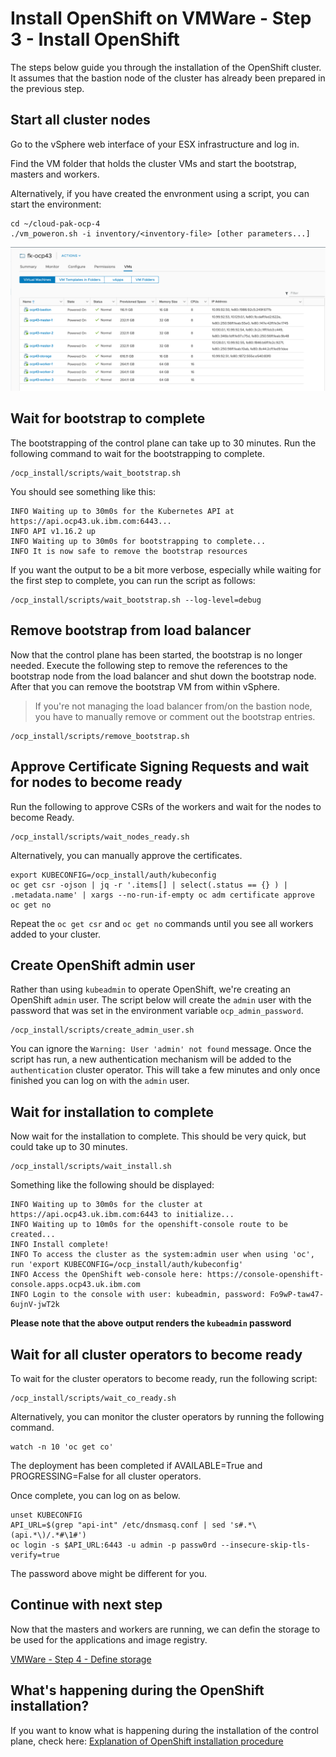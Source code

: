# Install OpenShift on VMWare - Step 3 - Install OpenShift
The steps below guide you through the installation of the OpenShift cluster. It assumes that the bastion node of the cluster has already been prepared in the previous step.

## Start all cluster nodes
Go to the vSphere web interface of your ESX infrastructure and log in.

Find the VM folder that holds the cluster VMs and start the bootstrap, masters and workers.

Alternatively, if you have created the envronment using a script, you can start the environment:
```
cd ~/cloud-pak-ocp-4
./vm_poweron.sh -i inventory/<inventory-file> [other parameters...]
```

![vSphere Start control plane](/images/vsphere-start-nodes.png)

## Wait for bootstrap to complete
The bootstrapping of the control plane can take up to 30 minutes. Run the following command to wait for the bootstrapping to complete.
```
/ocp_install/scripts/wait_bootstrap.sh
```

You should see something like this:
```
INFO Waiting up to 30m0s for the Kubernetes API at https://api.ocp43.uk.ibm.com:6443...
INFO API v1.16.2 up
INFO Waiting up to 30m0s for bootstrapping to complete...
INFO It is now safe to remove the bootstrap resources
```

If you want the output to be a bit more verbose, especially while waiting for the first step to complete, you can run the script as follows:
```
/ocp_install/scripts/wait_bootstrap.sh --log-level=debug
```

## Remove bootstrap from load balancer
Now that the control plane has been started, the bootstrap is no longer needed. Execute the following step to remove the references to the bootstrap node from the load balancer and shut down the bootstrap node. After that you can remove the bootstrap VM from within vSphere.
> If you're not managing the load balancer from/on the bastion node, you have to manually remove or comment out the bootstrap entries.
```
/ocp_install/scripts/remove_bootstrap.sh
```

## Approve Certificate Signing Requests and wait for nodes to become ready
Run the following to approve CSRs of the workers and wait for the nodes to become Ready.
```
/ocp_install/scripts/wait_nodes_ready.sh
```

Alternatively, you can manually approve the certificates.
```
export KUBECONFIG=/ocp_install/auth/kubeconfig
oc get csr -ojson | jq -r '.items[] | select(.status == {} ) | .metadata.name' | xargs --no-run-if-empty oc adm certificate approve
oc get no
```

Repeat the `oc get csr` and `oc get no` commands until you see all workers added to your cluster.

## Create OpenShift admin user
Rather than using `kubeadmin` to operate OpenShift, we're creating an OpenShift `admin` user. The script below will create the `admin` user with the password that was set in the environment variable `ocp_admin_password`.
```
/ocp_install/scripts/create_admin_user.sh
```

You can ignore the `Warning: User 'admin' not found` message. Once the script has run, a new authentication mechanism will be added to the `authentication` cluster operator. This will take a few minutes and only once finished you can log on with the `admin` user.

## Wait for installation to complete
Now wait for the installation to complete. This should be very quick, but could take up to 30 minutes.
```
/ocp_install/scripts/wait_install.sh
```

Something like the following should be displayed:
```
INFO Waiting up to 30m0s for the cluster at https://api.ocp43.uk.ibm.com:6443 to initialize...
INFO Waiting up to 10m0s for the openshift-console route to be created...
INFO Install complete!
INFO To access the cluster as the system:admin user when using 'oc', run 'export KUBECONFIG=/ocp_install/auth/kubeconfig'
INFO Access the OpenShift web-console here: https://console-openshift-console.apps.ocp43.uk.ibm.com
INFO Login to the console with user: kubeadmin, password: Fo9wP-taw47-6ujnV-jwT2k
```

**Please note that the above output renders the `kubeadmin` password**

## Wait for all cluster operators to become ready
To wait for the cluster operators to become ready, run the following script:
```
/ocp_install/scripts/wait_co_ready.sh
```

Alternatively, you can monitor the cluster operators by running the following command.
```
watch -n 10 'oc get co'
```
The deployment has been completed if AVAILABLE=True and PROGRESSING=False for all cluster operators.

Once complete, you can log on as below.
```
unset KUBECONFIG
API_URL=$(grep "api-int" /etc/dnsmasq.conf | sed 's#.*\(api.*\)/.*#\1#')
oc login -s $API_URL:6443 -u admin -p passw0rd --insecure-skip-tls-verify=true
```

The password above might be different for you.

## Continue with next step
Now that the masters and workers are running, we can defin the storage to be used for the applications and image registry.

[VMWare - Step 4 - Define storage](/doc/vmware-step-4-define-storage.md)

## What's happening during the OpenShift installation?
If you want to know what is happening during the installation of the control plane, check here: [Explanation of OpenShift installation procedure](/doc/ocp-step-3-install-openshift-explanation.md)
